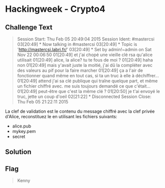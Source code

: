 # Hackingweek - Crypto4
## Challenge Text

>Session Start: Thu Feb 05 20:49:04 2015
Session Ident: #mastercsi
03[20:49] * Now talking in #mastercsi
03[20:49] * Topic is 'http://mastercsi.labri.fr/'
03[20:49] * Set by admin!~admin on Sat Nov 22 00:06:50
01[20:49]  et j'ai chopé une vieille clé rsa qu'alice utilisait
01[20:49]  alice, la alice? tu te fous de moi ?
01[20:49]  haha non
01[20:49]  mais y'avait juste la moitié, j'ai dû la compléter
           avec des valeurs au pif pour la faire marcher
01[20:49]  ça a l'air de fonctionner quand même en tout cas,
           si ta un truc à elle à déchiffrer...
01[20:49]  attend j'ai sa clé publique qui traîne quelque part,
           et même un fichier chiffré avec. me suis toujours
           demandé ce que c'était... 
01[20:49]  peut-être que c'est la même clé ?
01[20:50]  je t'ai envoyé le truc, jette un coup d'oeil
02[21:22] * Disconnected
Session Close: Thu Feb 05 21:22:11 2015


La clef de validation est le contenu du message chiffré avec la clef privée d'Alice, reconstituez le en utilisant les fichiers suivants:

* alice.pub
* mykey.pem
* secret

## Solution

## Flag
> Kenny
